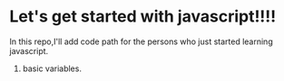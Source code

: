 # Let's get started with javascript!!!!
In this repo,I'll add code path for the persons who just started learning javascript.
1. basic variables.
